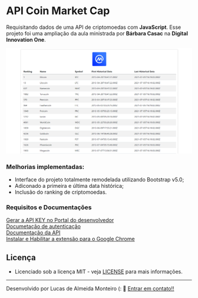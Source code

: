 # API Coin Market Cap

Requisitando dados de uma API de criptomoedas com **JavaScript**. Esse projeto foi uma ampliação da aula ministrada por **Bárbara Casac** na **Digital Innovation One**.

![Alt text](https://github.com/lucasdealmeidadev/API-de-criptomoedas/blob/main/coins.png?raw=true "API Coin Market Cap")

### Melhorias implementadas:

- Interface do projeto totalmente remodelada utilizando Bootstrap v5.0;
- Adiconado a primeira e última data histórica;
- Inclusão do ranking de criptomoedas.

### Requisitos e Documentações

[Gerar a API KEY no Portal do desenvolvedor](https://pro.coinmarketcap.com/account) <br>
[Documetação de autenticação](https://coinmarketcap.com/api/documentation/v1/#section/Authentication)<br>
[Documentação da API](https://coinmarketcap.com/api/documentation/v1/#)<br>
[Instalar e Habilitar a extensão para o Google Chrome](https://chrome.google.com/webstore/detail/moesif-origin-cors-change/digfbfaphojjndkpccljibejjbppifbc)

## Licença

* Licenciado sob a licença MIT - veja [LICENSE](https://github.com/lucasdealmeidadev/API-de-criptomoedas/blob/main/LICENSE) para mais informações.

----------

Desenvolvido por Lucas de Almeida Monteiro (:  👋  [ Entrar em contato!!](https://www.linkedin.com/in/lucas-de-almeida-monteiro)